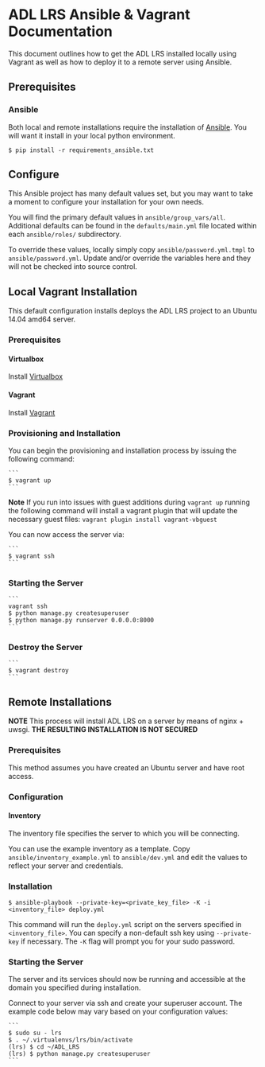 ﻿# ADL LRS Ansible & Vagrant Documentation

This document outlines how to get the ADL LRS installed locally using
Vagrant as well as how to deploy it to a remote server using Ansible.


## Prerequisites

### Ansible
Both local and remote installations require the installation of
[Ansible](https://www.ansible.com/get-started). You will want it install
in your local python environment.

  ```
  $ pip install -r requirements_ansible.txt
  ```

## Configure
This Ansible project has many default values set, but you may want to take a moment to configure your installation for your own needs.

You will find the primary default values in ``ansible/group_vars/all``.
Additional defaults can be found in the ``defaults/main.yml`` file
located within each ``ansible/roles/`` subdirectory.

To override these values, locally simply copy ``ansible/password.yml.tmpl`` to
``ansible/password.yml``. Update and/or override the variables here and they will
not be checked into source control.


## Local Vagrant Installation

This default configuration installs deploys the ADL LRS project to an Ubuntu 14.04 amd64 server.

### Prerequisites

#### Virtualbox

Install [Virtualbox](https://www.virtualbox.org/wiki/Downloads)

#### Vagrant

Install [Vagrant](https://www.vagrantup.com/downloads.html)


### Provisioning and Installation

You can begin the provisioning and installation process by issuing the
following command:

    ```
    $ vagrant up
    ```

**Note** If you run into issues with guest additions during ``vagrant up`` running the following command will install a vagrant plugin that will update the necessary guest files:
``vagrant plugin install vagrant-vbguest``

You can now access the server via:

    ```
    $ vagrant ssh
    ```

### Starting the Server

    ```
    vagrant ssh
    $ python manage.py createsuperuser
    $ python manage.py runserver 0.0.0.0:8000
    ```

### Destroy the Server

    ```
    $ vagrant destroy
    ```

## Remote Installations

**NOTE** This process will install ADL LRS on a server by means of nginx + uwsgi.
**THE RESULTING INSTALLATION IS NOT SECURED**

### Prerequisites

This method assumes you have created an Ubuntu server and have root access.

### Configuration
#### Inventory

The inventory file specifies the server to which you will be connecting.

You can use the example inventory as a template. Copy ``ansible/inventory_example.yml`` to ``ansible/dev.yml`` and edit the values to reflect your server and credentials.

### Installation

  ```
  $ ansible-playbook --private-key=<private_key_file> -K -i <inventory_file> deploy.yml
  ```

This command will run the ``deploy.yml`` script on the servers specified
in ``<inventory_file>``. You can specify a non-default ssh key using
``--private-key`` if necessary. The ``-K`` flag will prompt you for your
sudo password.


### Starting the Server

The server and its services should now be running and accessible at the
domain you specified during installation.

Connect to your server via ssh and create your superuser account. The
example code below may vary based on your configuration values:

    ```
    $ sudo su - lrs
    $ . ~/.virtualenvs/lrs/bin/activate
    (lrs) $ cd ~/ADL_LRS
    (lrs) $ python manage.py createsuperuser
    ```
